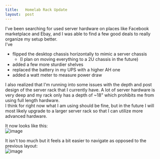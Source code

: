 ```yaml
---
title:   Homelab Rack Update
layout:  post
---
```


I've been searching for used server hardware on places like Facebook marketplace and Ebay, and I was able to find a few good deals to really organize my setup better.  
I've 
- flipped the desktop chassis horizontally to mimic a server chassis
  - (I plan on moving everything to a 2U chassis in the future)
- added a few more sturdier shelves
- replaced the battery in my UPS with a higher AH one
- added a watt meter to measure power draw

I also realized that I'm running into some issues with the depth and post design of the server rack that I currently have. A lot of server hardware is very deep and my rack only has a depth of ~18" which prohibits me from using full length hardware.  
I think for right now what I am using should be fine, but in the future I will most likely upgrade to a larger server rack so that I can utilize more advanced hardware.  

It now looks like this:  
![image](https://github.com/gaviolajosh/blog/assets/44041134/8f38dad0-e958-45cf-9da4-e1410f8b9b5a)


It isn't too much but it feels a bit easier to navigate as opposed to the previous layout:  
![image](https://github.com/gaviolajosh/blog/assets/44041134/43ab4740-4bcc-46eb-8ab1-020ecd110086)  

